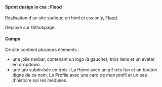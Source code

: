 #### Sprint design in css : Flood

Réalisation d'un site statique en html et css only, [Flood](https://ysalien.github.io/Flood/).

Déployé sur Githubpage.

#### Compo

Ce site contient plusieurs éléments :
- une jolie navbar, contenant un logo (à gauche), trois liens et un avatar en dropdown.
- une tab subdivisée en trois : La Home avec un gif très fun et un bouton digne de ce nom, Le Profile avec une card de mon profil et un peu d'histoire sur les méduses. 
